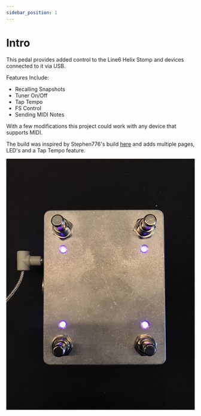 ```yaml
---
sidebar_position: 1
---
```


# Intro

This pedal provides added control to the Line6 Helix Stomp and devices connected to it via USB.

Features Include:
- Recalling Snapshots
- Tuner On/Off
- Tap Tempo
- FS Control
- Sending MIDI Notes

With a few modifications this project could work with any device that supports MIDI.

The build was inspired by Stephen776's build [here](https://github.com/stephen776/stomptroller) and adds multiple pages, LED's and a Tap Tempo feature.

![Pedal](/img/pedal_on.png)